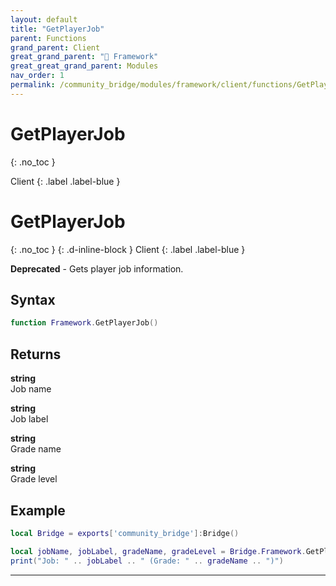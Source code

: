 ```yaml
---
layout: default
title: "GetPlayerJob"
parent: Functions
grand_parent: Client
great_grand_parent: "🧩 Framework"
great_great_grand_parent: Modules
nav_order: 1
permalink: /community_bridge/modules/framework/client/functions/GetPlayerJob/
---
```


# GetPlayerJob
{: .no_toc }

Client
{: .label .label-blue }

# GetPlayerJob
{: .no_toc }
{: .d-inline-block }
Client
{: .label .label-blue }

**Deprecated** - Gets player job information.

## Syntax

```lua
function Framework.GetPlayerJob()
```

## Returns

**string**  
Job name

**string**  
Job label

**string**  
Grade name

**string**  
Grade level

## Example

```lua
local Bridge = exports['community_bridge']:Bridge()

local jobName, jobLabel, gradeName, gradeLevel = Bridge.Framework.GetPlayerJob()
print("Job: " .. jobLabel .. " (Grade: " .. gradeName .. ")")
```

---
